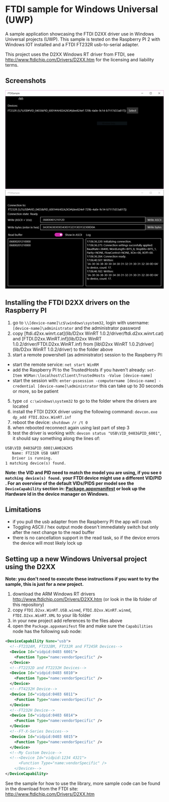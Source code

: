 # FTDI sample for Windows Universal (UWP)

A sample application showcasing the FTDI D2XX driver use in Windows Universal projects (UWP). This sample is tested on the Raspberry PI 2 with Windows IOT installed and a FTDI FT232R usb-to-serial adapter.

This project uses the D2XX Windows RT driver from FTDI, see http://www.ftdichip.com/Drivers/D2XX.htm for the licensing and liability terms.

## Screenshots

![Device selection](screenshot1.png)
![Device connection](screenshot2.png)

## Installing the FTDI D2XX drivers on the Raspberry PI

1. go to `\\[device-name]\c$\windows\system32`, login with username: `[device-name]\administrator` and the administrator password
2. copy [ftdi.d2xx.winrt.cat](lib/D2xx WinRT 1.0.2/driver/ftdi.d2xx.winrt.cat) and [FTDI.D2xx.WinRT.inf](lib/D2xx WinRT 1.0.2/driver/FTDI.D2xx.WinRT.inf) from [lib\D2xx WinRT 1.0.2\driver](lib/D2xx WinRT 1.0.2/driver) to the folder above
3. start a remote powershell (as administrator) session to the Raspberry PI: 
  - start the remote service: `net start WinRM`
  - add the Raspberry PI to the TrustedHosts if you haven't already: `set-Item WSMan:\localhost\Client\TrustedHosts -Value [device-name]`
  - start the session with:  `enter-pssession -computername [device-name] -credential [device-name]\administrator` this can take up to 30 seconds or more, so be patient
5. type `cd c:\windows\system32` to go to the folder where the drivers are located
4. install the FTDI D2XX driver using the following command: `devcon.exe dp_add FTDI.D2xx.WinRT.inf`
5. reboot the device: `shutdown /r /t 0`
6. when rebooted reconnect again using last part of step 3
5. test the driver is working with: `devcon status "USB\VID_0403&PID_6001"`, it should say something along the lines of:

 ```
 USB\VID_0403&PID_6001\AH02A2KS
    Name: FT232R USB UART
    Driver is running.
 1 matching device(s) found.
 ```
 
 **Note: the VID and PID need to match the model you are using, if you see `0 matching device(s) found.` your FTDI device might use a different VID/PID . For an overview of the default VIDs/PIDS per model see the `DeviceCapability` section in: [Package.appxmanifest](src/FTDISample/Package.appxmanifest) or look up the Hardware Id in the device manager on Windows.**

## Limitations

- if you pull the usb adapter from the Raspberry PI the app will crash
- Toggling ASCII / hex output mode doesn't immediately switch but only after the next change to the read buffer
- there is no cancellation support in the read task, so if the device errors the device will most likely lock up 

## Setting up a new Windows Universal project using the D2XX
**Note: you don't need to execute these instructions if you want to try the sample, this is just for a *new* project.**

1. download the ARM Windows RT drivers http://www.ftdichip.com/Drivers/D2XX.htm (or look in the lib folder of this repository)
2. copy `FTDI.D2xx.WinRT.USB.winmd`, `FTDI.D2xx.WinRT.winmd`, `FTDI.D2xx.WinRT.XML` to your lib folder
3. in your new project add references to the files above
4. open the `Package.appxmanifest` file and make sure the `Capabilities` node has the following sub node:
```xml
<DeviceCapability Name="usb">
  <!--FT232AM, FT232BM, FT232R and FT245R Devices-->
  <Device Id="vidpid:0403 6001">
    <Function Type="name:vendorSpecific" />
  </Device>
  <!--FT2232D and FT2232H Devices-->
  <Device Id="vidpid:0403 6010">
    <Function Type="name:vendorSpecific" />
  </Device>
  <!--FT4232H Device-->
  <Device Id="vidpid:0403 6011">
    <Function Type="name:vendorSpecific" />
  </Device>
  <!--FT232H Device-->
  <Device Id="vidpid:0403 6014">
    <Function Type="name:vendorSpecific" />
  </Device>
  <!--FT-X-Series Devices-->
  <Device Id="vidpid:0403 6015">
    <Function Type="name:vendorSpecific" />
  </Device>
  <!--My Custom Device-->
  <!--<Device Id="vidpid:1234 4321">
      <Function Type="name:vendorSpecific" />
    </Device>-->
</DeviceCapability> 
```
See the sample for how to use the library, more sample code can be found in the download from the FTDI site:  http://www.ftdichip.com/Drivers/D2XX.htm
